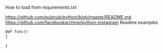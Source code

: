 How to load from requirements.txt

https://github.com/pubnub/python/blob/master/README.md
https://github.com/facebookarchive/python-instagram
Readme examples

``` python
def func()
{
    
}
```
